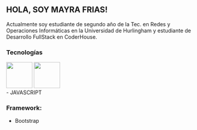 ## HOLA, SOY MAYRA FRIAS!
Actualmente soy estudiante de segundo año de la Tec. en Redes y Operaciones Informáticas en la Universidad de Hurlingham y estudiante de Desarrollo FullStack en CoderHouse.

### **Tecnologías**
<div>
   <picture>
   <img height=70px src="https://user-images.githubusercontent.com/91628860/272631085-522234cd-d763-4770-9a25-9795fdad2d2b.png">
   </picture>
   <picture>
   <img height=70px src="https://user-images.githubusercontent.com/91628860/272634050-8faa5f00-47e3-4028-8b48-0bd0904444e8.png">
   </picture>
</div>
- JAVASCRIPT

### **Framework:**
- Bootstrap
  


